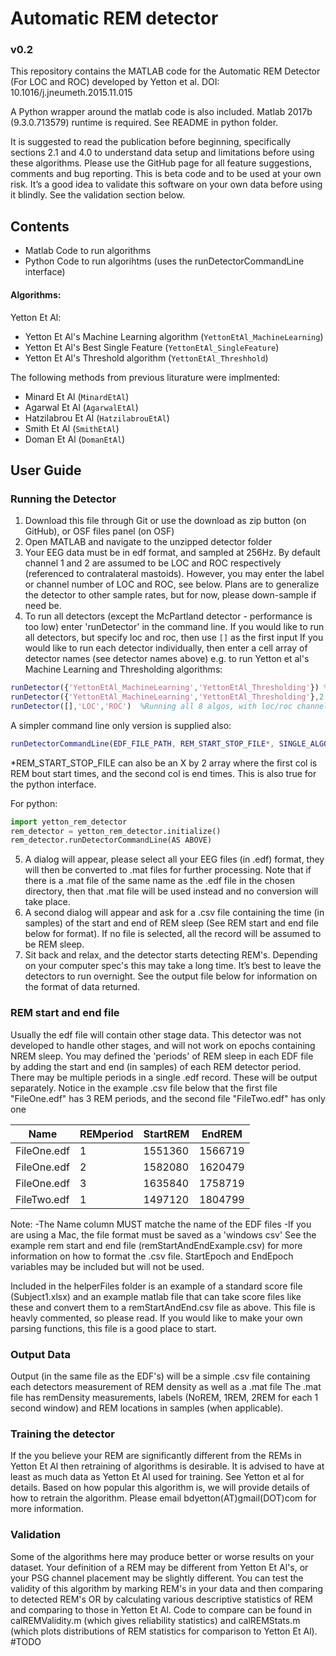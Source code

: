 ﻿# Automatic REM detector
### v0.2
This repository contains the MATLAB code for the Automatic REM Detector (For LOC and ROC) developed by Yetton et al.
DOI: 10.1016/j.jneumeth.2015.11.015

A Python wrapper around the matlab code is also included. Matlab 2017b (9.3.0.713579) runtime is required. See README in python folder.
 
It is suggested to read the publication before beginning, specifically sections 2.1 and 4.0 to understand data setup and limitations before using these algorithms. 
Please use the GitHub page for all feature suggestions, comments and bug reporting. This is beta code and to be used at your own risk. It’s a good idea to validate this software on your own data before using it blindly. See the validation section below.
 
## Contents
* Matlab Code to run algorithms
* Python Code to run algorihtms (uses the runDetectorCommandLine interface)
 
#### Algorithms:
Yetton Et Al:  
* Yetton Et Al's Machine Learning algorithm (```YettonEtAl_MachineLearning```)
* Yetton Et Al's Best Single Feature (```YettonEtAl_SingleFeature```)
* Yetton Et Al's Threshold algorithm (```YettonEtAl_Threshhold```)
 
The following methods from previous liturature were implmented:  
* Minard Et Al (```MinardEtAl```)
* Agarwal Et Al (```AgarwalEtAl```)
* Hatzilabrou Et Al (```HatzilabrouEtAl```)
* Smith Et Al (```SmithEtAl```)
* Doman Et Al (```DomanEtAl```)
 
## User Guide
### Running the Detector
 
1. Download this file through Git or use the download as zip button (on GitHub), or OSF files panel (on OSF)
2. Open MATLAB and navigate to the unzipped detector folder
3. Your EEG data must be in edf format, and sampled at 256Hz. By default channel 1 and 2 are assumed to be LOC and ROC respectively (referenced to contralateral mastoids). However, you may enter the label or channel number of LOC and ROC, see below. Plans are to generalize the detector to other sample rates, but for now, please down-sample if need be.
4. To run all detectors (except the McPartland detector - performance is too low) enter 'runDetector' in the command line. If you would like to run all detectors, but specify loc and roc, then use ```[]``` as the first input
If you would like to run each detector individually, then enter a cell array of detector names (see detector names above) e.g. to run Yetton et al's Machine Learning and Thresholding algorithms:
```matlab 
runDetector({'YettonEtAl_MachineLearning','YettonEtAl_Thresholding'}) %Running 2 yetton et al algos, with loc and roc as channel 1 and 2
runDetector({'YettonEtAl_MachineLearning','YettonEtAl_Thresholding'},2,3) %Running 2 yetton et al algos, with loc and roc as channel 2 and 3
runDetector([],'LOC','ROC')  %Running all 8 algos, with loc/roc channels specified by the labels "LOC" and "ROC"
```
A simpler command line only version is supplied also:
```matlab
runDetectorCommandLine(EDF_FILE_PATH, REM_START_STOP_FILE*, SINGLE_ALGORITHM,'LOC','ROC') %Running single algo, with loc and roc as channel as edf channel names.

```
*REM_START_STOP_FILE can also be an X by 2 array where the first col is REM bout start times, and the second col is end times. This is also true for the python interface.

For python:
```python
import yetton_rem_detector
rem_detector = yetton_rem_detector.initialize()
rem_detector.runDetectorCommandLine(AS ABOVE)
```
 
5. A dialog will appear, please select all your EEG files (in .edf) format, they will then be converted to .mat files for further processing. Note that if there is a .mat file of the same name as the .edf file in the chosen directory, then that .mat file will be used instead and no conversion will take place.
6. A second dialog will appear and ask for a .csv file containing the time (in samples) of the start and end of REM sleep (See REM start and end file below for format). If no file is selected, all the record will be assumed to be REM sleep.
7. Sit back and relax, and the detector starts detecting REM's. Depending on your computer spec's this may take a long time. It’s best to leave the detectors to run overnight. See the output file below for information on the format of data returned.   
 
### REM start and end file
Usually the edf file will contain other stage data. This detector was not developed to handle other stages, and will not work on epochs containing NREM sleep. You may defined the 'periods' of REM sleep in each EDF file by adding the start and end (in samples) of each REM detector period. There may be multiple periods in a single .edf record. These will be output separately. Notice in the example .csv file below that the first file "FileOne.edf" has 3 REM periods, and the second file "FileTwo.edf" has only one
 
| Name                      | REMperiod | StartREM | EndREM  |
|---------------------------|-----------|----------|---------|
| FileOne.edf               | 1         | 1551360  | 1566719 |
| FileOne.edf               | 2         | 1582080  | 1620479 |
| FileOne.edf               | 3         | 1635840  | 1758719 |
| FileTwo.edf               | 1         | 1497120  | 1804799 |
 
Note:
-The Name column MUST matche the name of the EDF files
-If you are using a Mac, the file format must be saved as a 'windows csv'
See the example rem start and end file (remStartAndEndExample.csv) for more information on how to format the .csv file. StartEpoch and EndEpoch variables may be included but will not be used.

Included in the helperFiles folder is an example of a standard score file (Subject1.xlsx) and an example matlab file that can take score files like these and convert them to a remStartAndEnd.csv file as above. This file is heavly commented, so please read.
If you would like to make your own parsing functions, this file is a good place to start.
 
### Output Data
Output (in the same file as the EDF's) will be a simple .csv file containing each detectors measurement of REM density as well as a .mat file
The .mat file has remDensity measurements, labels (NoREM, 1REM, 2REM for each 1 second window) and REM locations in samples (when applicable).
 
### Training the detector
If the you believe your REM are significantly different from the REMs in Yetton Et Al then retraining of algorithms is desirable. It is advised to have at least as much data as Yetton Et Al used for training. See Yetton et al for details.
Based on how popular this algorithm is, we will provide details of how to retrain the algorithm. Please email bdyetton(AT)gmail(DOT)com for more information.
 
### Validation
Some of the algorithms here may produce better or worse results on your dataset. Your definition of a REM may be different from Yetton Et Al's, or your PSG channel placement may be slightly different. You can test the validity of this algorithm by marking REM's in your data and then comparing to detected REM's OR by calculating various descriptive statistics of REM and comparing to those in Yetton Et Al.
Code to compare can be found in calREMValidity.m (which gives reliability statistics) and calREMStats.m (which plots distributions of REM statistics for comparison to Yetton Et Al). #TODO
